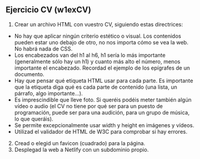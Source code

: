 ## Ejercicio CV (w1exCV)

1. Crear un archivo HTML con vuestro CV, siguiendo estas directrices:

- No hay que aplicar ningún criterio estético o visual. Los contenidos pueden estar uno debajo de otro, no nos importa cómo se vea la web. No habrá nada de CSS.
- Los encabezados van del h1 al h6, h1 sería lo más importante (generalmente sólo hay un h1) y cuanto más alto el número, menos importante el encabezado. Recordad el ejemplo de los epígrafes de un documento.
- Hay que pensar qué etiqueta HTML usar para cada parte. Es importante que la etiqueta diga qué es cada parte de contenido (una lista, un párrafo, algo importante...).
- Es imprescindible que lleve foto. Si queréis podéis meter también algún vídeo o audio (el CV no tiene por qué ser para un puesto de programación, puede ser para una audición, para un grupo de música, lo que queráis).
- Se permite excepcionalmente usar width y height en imágenes y vídeos.
- Utilizad el validador de HTML de W3C para comprobar si hay errores.

2. Cread o elegid un favicon (cuadrado) para la página.
3. Desplegad la web a Netlify con un subdominio propio.

